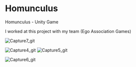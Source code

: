 # Homunculus
Homunculus - Unity Game

I worked at this project with my team (Ego Association Games)

![Capture7_git](https://github.com/danut02/Homunculus/assets/99675458/f03668ac-f3a0-4cc0-a746-807073c298df)

![Capture4_git](https://github.com/danut02/Homunculus/assets/99675458/67aea7af-37fd-4b49-bbf2-2e104d6bd3ac)
![Capture5_git](https://github.com/danut02/Homunculus/assets/99675458/9beba884-063a-4128-bff4-be754dad867c)

![Capture6_git](https://github.com/danut02/Homunculus/assets/99675458/84f01277-6f49-49fd-b769-19dcfb63b45c)
